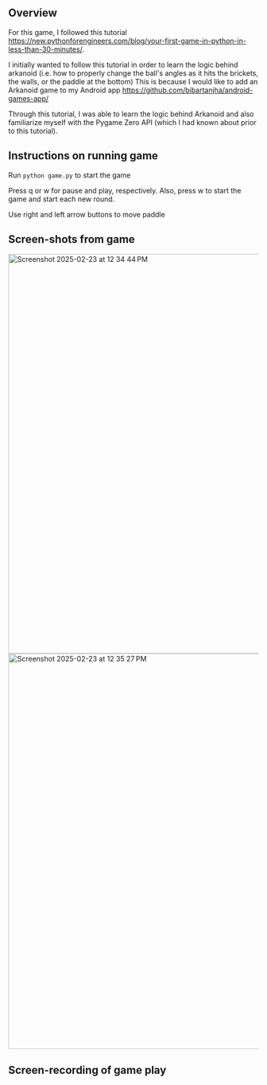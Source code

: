 ## Overview
For this game, I followed this tutorial https://new.pythonforengineers.com/blog/your-first-game-in-python-in-less-than-30-minutes/. 

I initially wanted to follow this tutorial in order to learn the logic behind arkanoid (i.e. how to properly change the ball's angles as it hits the brickets, the walls, or the paddle at the bottom)
This is because I would like to add an Arkanoid game to my Android app https://github.com/bibartanjha/android-games-app/

Through this tutorial, I was able to learn the logic behind Arkanoid and also familiarize myself with the Pygame Zero API (which I had known about prior to this tutorial). 

## Instructions on running game
Run `python game.py` to start the game

Press q or w for pause and play, respectively. Also, press w to start the game and start each new round.

Use right and left arrow buttons to move paddle

## Screen-shots from game

<img width="803" alt="Screenshot 2025-02-23 at 12 34 44 PM" src="https://github.com/user-attachments/assets/47c995d3-c879-4939-87f0-b08013ac9e46" />
<img width="795" alt="Screenshot 2025-02-23 at 12 35 27 PM" src="https://github.com/user-attachments/assets/75d09e93-7aa4-4835-a86e-4426404b9440" />

## Screen-recording of game play
